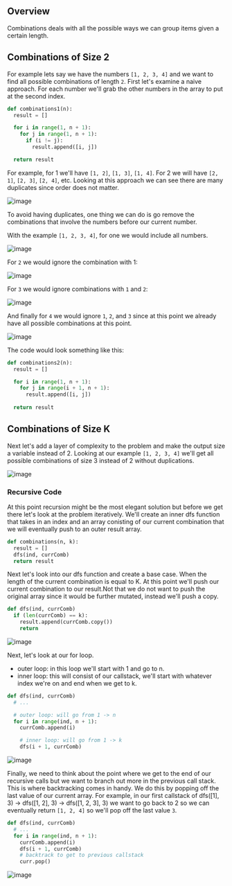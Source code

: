 ## Overview
Combinations deals with all the possible ways we can group items given a certain length.  

## Combinations of Size 2
For example lets say we have the numbers `[1, 2, 3, 4]` and we want to find all possible combinations of length `2`.  First let's examine a naive approach. For each number we'll grab the other numbers in the array to put at the second index.  
```python
def combinations1(n):
  result = []

  for i in range(1, n + 1):
    for j in range(1, n + 1):
      if (i != j):
        result.append([i, j])

  return result
```

For example, for 1 we'll have `[1, 2]`, `[1, 3]`, `[1, 4]`. For 2 we will have `[2, 1]`, `[2, 3]`, `[2, 4]`, etc. Looking at this approach we can see there are many duplicates since order does not matter.  

![image](https://github.com/mlizchap/DataStructureNotes/assets/40478204/f3c0dbcb-14c3-4564-8657-93caec19413c)


To avoid having duplicates, one thing we can do is go remove the combinations that involve the numbers before our current number. 

With the example `[1, 2, 3, 4]`, for one we would include all numbers.

![image](https://github.com/mlizchap/DataStructureNotes/assets/40478204/4317f0dd-91a1-42a9-972d-1c5f2beb823b)


For `2` we would ignore the combination with 1: 
 
![image](https://github.com/mlizchap/DataStructureNotes/assets/40478204/7b8a3bf0-5fab-4071-8c37-14eb4b4bbcc8)

 
For `3` we would ignore combinations with `1` and `2`:

![image](https://github.com/mlizchap/DataStructureNotes/assets/40478204/792272db-a4ba-4854-aba5-38837df5dc46)

 
And finally for `4` we would ignore `1`, `2`, and `3` since at this point we already have all possible combinations at this point.

![image](https://github.com/mlizchap/DataStructureNotes/assets/40478204/f4ba3c58-082c-4448-9832-92fd1ec0a8e4)


The code would look something like this:
```python
def combinations2(n):
  result = []

  for i in range(1, n + 1):
    for j in range(i + 1, n + 1):
      result.append([i, j])
  
  return result
```

## Combinations of Size K
Next let's add a layer of complexity to the problem and make the output size a variable instead of 2.  Looking at our example `[1, 2, 3, 4]` we'll get all possible combinations of size 3 instead of 2 without duplications.

![image](https://github.com/mlizchap/DataStructureNotes/assets/40478204/0e4e9a3a-e89d-4af5-9a0b-1a2a308b0816)

### Recursive Code
At this point recursion might be the most elegant solution but before we get there let's look at the problem iteratively.  We'll create an inner dfs function that takes in an index and an array conisting of our current combination that we will eventually push to an outer result array.
```python
def combinations(n, k):
  result = []
  dfs(ind, currComb)
  return result
```

Next let's look into our dfs function and create a base case.  When the length of the current combination is equal to K. At this point we'll push our current combination to our result.Not that we do not want to push the original array since it would be further mutated, instead we'll push a copy.
```python
def dfs(ind, currComb)
  if (len(currComb) == k):
    result.append(currComb.copy())
    return
```

![image](https://github.com/mlizchap/DataStructureNotes/assets/40478204/afdc1b46-c3bc-43b5-a7b1-aaa0fb36b094)


Next, let's look at our for loop.  
- outer loop: in this loop we'll start with 1 and go to n.
- inner loop: this will consist of our callstack, we'll start with whatever index we're on and end when we get to k.  

```python
def dfs(ind, currComb)
  # ...

  # outer loop: will go from 1 -> n
  for i in range(ind, n + 1):
    currComb.append(i)

    # inner loop: will go from 1 -> k
    dfs(i + 1, currComb)
```

![image](https://github.com/mlizchap/DataStructureNotes/assets/40478204/3b2d4983-47cb-4f2a-b10d-0787f45cf511)


Finally, we need to think about the point where we get to the end of our recursive calls but we want to branch out more in the previous call stack.  This is where backtracking comes in handy. We do this by popping off the last value of our current array.  For example, in our first callstack of dfs([1], 3) -> dfs([1, 2], 3) -> dfs([1, 2, 3], 3) we want to go back to 2 so we can eventually return `[1, 2, 4]` so we'll pop off the last value `3`.
```python
def dfs(ind, currComb)
  # ...
  for i in range(ind, n + 1):
    currComb.append(i)
    dfs(i + 1, currComb)
    # backtrack to get to previous callstack
    curr.pop()
```

![image](https://github.com/mlizchap/DataStructureNotes/assets/40478204/e7f9fe31-c176-4eb6-991f-8db267c6b209)
